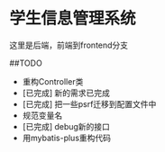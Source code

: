 # 学生信息管理系统
这里是后端，前端到frontend分支

##TODO
- 重构Controller类
- [已完成] 新的需求已完成
- [已完成] 把一些psrf迁移到配置文件中
- 规范变量名
- [已完成] debug新的接口
- 用mybatis-plus重构代码
